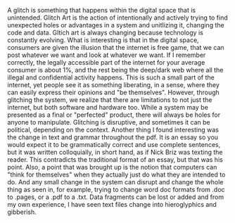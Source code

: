 A glitch is something that happens within the digital space that is unintended. Glitch Art is the action of intentionally and actively trying to find unexpected holes or advantages in a system and unitlizing it, changing the code and data. Gltich art is always changing because technology is constantly evolving. What is interesting is that in the digital space, consumers are given the illusion that the internet is free game, that we can post whatever we want and look at whatever we want. If I remember correctly, the legally accessible part of the internet for your average consumer is about 1%, and the rest being the deep/dark web where all the illegal and confidential activity happens. This is such a small part of the internet, yet people see it as something liberating, in a sense, where they can easily express their opinions and "be themselves". However, through glitching the system, we realize that there are limitations to not just the internet, but both software and hardware too. While a system may be presented as a final or "perfected" product, there will always be holes for anyone to manipulate. Glitching is disruptive, and sometimes it can be political, depending on the context. Another thing I found interesting was the change in text and grammar throughout the pdf. It is an essay so you would expect it to be grammatically correct and use complete sentences, but it was written colloquially, in short hand, as if Nick Briz was texting the reader. This contradicts the traditional format of an essay, but that was his point. Also, a point that was brought up is the notion that computers can "think for themselves" when they actually just do what they are intended to do. And any small change in the system can disrupt and change the whole thing as seen in, for example, trying to change word doc formats from .doc to .pages, or a .pdf to a .txt. Data fragments can be lost or added and from my own experience, I have seen text files change into hieroglyphics and gibberish. 
